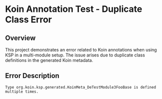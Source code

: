 # Koin Annotation Test - Duplicate Class Error

## Overview
This project demonstrates an error related to Koin annotations when using KSP in a multi-module setup. The issue arises due to duplicate class definitions in the generated Koin metadata.

## Error Description
```
Type org.koin.ksp.generated.KoinMeta_DeTestModule3FooBase is defined multiple times.
```